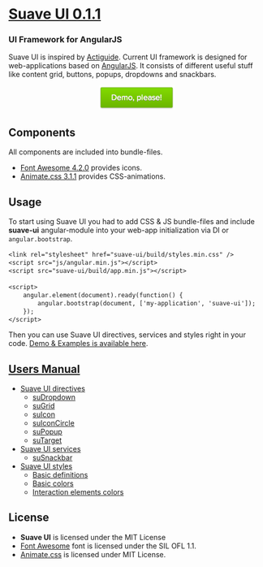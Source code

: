 # [Suave UI 0.1.1](http://uoziod.github.io/suave-ui)
### UI Framework for AngularJS

Suave UI is inspired by [Actiguide](https://github.com/tansky/actiguide). Current UI framework is designed for 
web-applications based on [AngularJS](http://angularjs.org). It consists of different useful stuff like content grid,
buttons, popups, dropdowns and snackbars.

<div align="center"><a href="http://uoziod.github.io/suave-ui"><img src="manual/images/demo.png" width="149" height="47" /></a></div>


## Components

All components are included into bundle-files.

- [Font Awesome 4.2.0](http://fontawesome.io/) provides icons.
- [Animate.css 3.1.1](http://daneden.github.io/animate.css/) provides CSS-animations. 


## Usage

To start using Suave UI you had to add CSS & JS bundle-files and include **suave-ui** angular-module into your web-app
initialization via DI or `angular.bootstrap`.

    <link rel="stylesheet" href="suave-ui/build/styles.min.css" />
    <script src="js/angular.min.js"></script>
    <script src="suave-ui/build/app.min.js"></script>

    <script>
        angular.element(document).ready(function() {
            angular.bootstrap(document, ['my-application', 'suave-ui']);
        });
    </script>

Then you can use Suave UI directives, services and styles right in your code. [Demo & Examples is available here](http://uoziod.github.io/suave-ui).


## <a name="manual"/>[Users Manual](manual/index.md)

- [Suave UI directives](manual/directives.md)
    - [suDropdown](manual/directives.md#suDropdown)
    - [suGrid](manual/directives.md#suGrid)
    - [suIcon](manual/directives.md#suIcon)
    - [suIconCircle](manual/directives.md#suIconCircle)
    - [suPopup](manual/directives.md#suPopup)
    - [suTarget](manual/directives.md#suTarget)
- [Suave UI services](manual/services.md)
    - [suSnackbar](manual/services.md#suSnackbar)
- [Suave UI styles](manual/styles.md)
    - [Basic definitions](manual/styles.md#style-basic)
    - [Basic colors](manual/styles.md#style-basic-colors)
    - [Interaction elements colors](manual/styles.md#style-interaction-colors)


## License

- **Suave UI** is licensed under the MIT License
- [Font Awesome](http://fontawesome.io/) font is licensed under the SIL OFL 1.1.
- [Animate.css](http://daneden.github.io/animate.css/) is licensed under MIT License.
